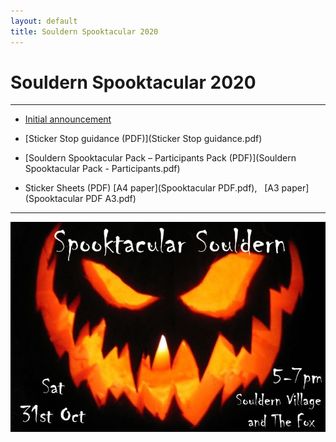 ```yaml
---
layout: default
title: Souldern Spooktacular 2020
---
```


# Souldern Spooktacular 2020

<div id="spook"></div>

---


* [Initial announcement](../../announcements/halloween2020)

* [Sticker Stop guidance (PDF)](Sticker Stop guidance.pdf)

* [Souldern Spooktacular Pack – Participants Pack (PDF)](Souldern Spooktacular Pack - Participants.pdf)

* Sticker Sheets (PDF) [A4 paper](Spooktacular PDF.pdf),   [A3 paper](Spooktacular PDF A3.pdf)

---

![souldernhalloween](../../announcements/halloween2020.jpg)



<script src="spook.js"></script>
<script>
// var galleryheight="7em";
// var gallerybg="#EEE";
// var galleryspeed=2000;
</script>
<script src="../../gallery/galleries.js"></script>
